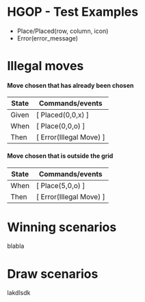 HGOP - Test Examples
==========
* Place/Placed(row, column, icon)
* Error(error_message)

# Illegal moves
#### Move chosen that has already been chosen
| State | Commands/events         |
|-------|-------------------------|
| Given | [ Placed(0,0,x) ]       |
| When  | [ Place(0,0,o) ]        |
| Then  | [ Error(Illegal Move) ] |

#### Move chosen that is outside the grid
| State | Commands/events         |
|-------|-------------------------|
| When  | [ Place(5,0,o) ]        |
| Then  | [ Error(Illegal Move) ] |

# Winning scenarios
blabla

# Draw scenarios
lakdlsdk
